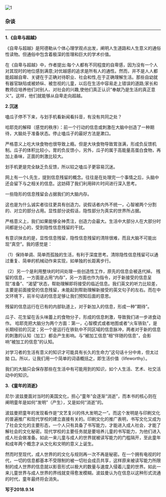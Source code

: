 ![1](https://hello-beijing.oss-cn-beijing.aliyuncs.com/myGithub/MrZ/7.jpg)


### 杂谈
---
**1.《自卑与超越》**

《自卑与超越》是阿德勒从个体心理学观点出发，阐明人生道路和人生意义的通俗性读物。但通俗中包含着极深的哲理和巨大的学术价值。

在《自卑与超越》中，作者提出:每个人都有不同程度的自卑感，因为没有一个人对其现时的地位感到满意;对优越感的追求是所有人的通性。然而，并不是人人都能超越自卑、关键在于正确对待职业、社会和性,在于正确理解生活。那些自幼就有器官缺陷或被娇纵、被忽视的儿童，以后在生活中容易走上错误的道路;家长和教师应培养他们对别人、对社会的兴趣,使他们真正认识“奉献乃是生活的真正意义”。这样，他们就能够从自卑走向超越。

**2.沉迷**

嗑瓜子停不下来，与划手机看新闻看抖音，有没有共同之处？

哈耶克的解释（感觉的秩序）：前一个行动的信息或刺激在大脑中创造了一种期待，大脑处于准备状态。停止嗑瓜子的最好方法是漱口。

严格意义上吃大块食物也很导致上瘾。但是大块食物导致胃涨满，形成负反馈机制。瓜子的体积比较小，胃的负反馈小，另外，瓜子的属于高能量高蛋白食物，再加上香味，正面的刺激比较大。

划手机更是完全缺乏负反馈，所以较之嗑瓜子更容易沉迷。

网上有一个L先生，提到信息残留的概念。往往是在处理完一个事情之后，头脑中还会留下与之相关的信息。这妨碍了我们利用碎片时间进行深入思考。

一些隐形的信息残留会占据我们的大脑内存。

这也是为什么诚实者往往更具有创造力。说假话者内外不统一，心智被两个分割的、对立的部分占用。显性部分说假话，隐性部分为真实的世界所占据。

严格意义上，我们如果能够全神贯注，创造力会最大。生活中大部分人在大部分时间都是分心的，受到隐性信息残留的干扰。

有意识抹去的是，显性信息残留，隐性信息残留的清除很难，而且大脑不可能出现“真空”。我的感觉是：

（1）保持单调、简单而孤独的生活，有利于深度思考。清除隐性信息残留可以通过重复、简单的机械动作来实现，如单独的长距离步行。

（2）另一个是利用整块的时间处理一些创造性工作，原先的信息会被迭代掉。
残留的信息，一方面是占用“内存”，另一方面也作为指令，对于新接受的信息呈现“准备”、“渴望”状态，帮助理解即将接受的临近信息。我们英文的听力比较差，主要是前面接受的信息残留，未能起到帮助理解新接受的英文句子的左右。而在中文环境下，前半句话的信息足够让我们预知后面的意思。

残留的信息运行在已有的内部轨道上，对于新加入的信息，形成一种"期待”。

瓜子、花生留在舌头味蕾上的食物分子，形成的信息刺激，导致我们进一步进食动作。
哈耶克把大脑分为两个方面：第一，心智模式或者地图或者“火车铁轨”，是长期经验的沉淀；另一个是运行在铁轨中不同区域的信息脉冲，两者对于新的信息的刺激的认知（加工）都会产生影响。与“被加工信息”相“伴随的信息”，会影响“被加工的信息”的认知。

对学习者的生活有意义的知识才可能具有长久的生命力”这句话十分中肯，但太过拗
口。所以，让我们用一个简单的词语概括之，即生活价值（lifeworthy）。

我们的大脑只会保存那些在生活中有可能用到的知识，如个人生活、艺术、社交活动中的知识。

**3.《童年的消逝》**

尼尔·波兹曼面对当时的美国文化，担心“童年”会逐渐“消逝”，而本书的核心则在阐明童年是如何“发明”（产生），又是如何“消逝”的。

波兹曼把童年的发现看作是“文艺复兴的伟大发明之一”。而这个发明是与印刷文化的普遍推广和现代学校的建立直接有关的。印刷文化的推广表明，书写文化又成为了社会文化的主要形态，一个人只有具备了书写能力，才能进入成人社会，才能了解社会的文化秘密。现代学校的主要任务就是要培养儿童的书写能力，为他们进入成人社会做准备。如此一来儿童与成人的世界就被读写能力的门槛隔开，至此童年和成年两个概念才从文化和文明的意义上诞生。

然而时至现代，成人世界的的文化与规则再一次不再是秘密。在一个拥有电视的时代，一切的信息都基本不受限制的被一切社会成员共享，这样原来被读写能力所限制的成人世界的信息就以影音形式以极大的数量与速度入侵着儿童的世界。如此一来儿童世界与成人世界的界线就变得愈发模糊。波兹曼认为在信息以这种形式流通的时代，童年最终将会消失。

**写于2018.9.14**